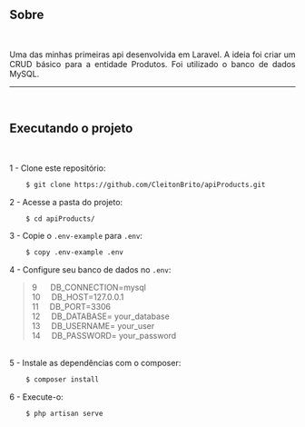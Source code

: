 ## Sobre
<br />

<p align="justify">
Uma das minhas primeiras api desenvolvida em Laravel. A ideia foi criar um CRUD básico para a entidade Produtos. Foi utilizado o banco de dados MySQL.
</p>

<hr />
<br />

## Executando o projeto
<br />

<span>1 - Clone este repositório:</span>

```bash
    $ git clone https://github.com/CleitonBrito/apiProducts.git
```

<span>2 - Acesse a pasta do projeto:</span>

```bash
    $ cd apiProducts/
```

<span>3 - Copie o `.env-example` para `.env`:</span>

```bash
    $ copy .env-example .env
```

<span>4 - Configure seu banco de dados no `.env`:</span>

> 9 &nbsp;&nbsp;&nbsp;&nbsp; DB_CONNECTION=mysql <br>
> 10 &nbsp;&nbsp;&nbsp; DB_HOST=127.0.0.1 <br>
> 11 &nbsp;&nbsp;&nbsp; DB_PORT=3306 <br>
> 12 &nbsp;&nbsp;&nbsp; DB_DATABASE= your_database <br>
> 13 &nbsp;&nbsp;&nbsp; DB_USERNAME= your_user<br>
> 14 &nbsp;&nbsp;&nbsp; DB_PASSWORD= your_password <br>

<br>
<span>5 - Instale as dependências com o composer:</span>

```bash
    $ composer install
```

<span>6 - Execute-o:</span>

```bash
    $ php artisan serve
```

<br />
<br />
